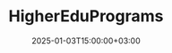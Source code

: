 ---
weight: 10
date: 2024-12-27T12:00:00+00:00
title: "HigherEduPrograms"
icon: travel_explore
description: "Your Global Directory to Schools in Higher Education"
date: 2025-01-03T15:00:00+03:00
---